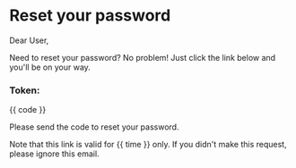 # Reset your password

Dear User,

Need to reset your password? No problem! Just click the link below and you'll be on your way.

### Token:

{{ code }}

Please send the code to reset your password.

Note that this link is valid for {{ time }} only. If you didn't make this request, please ignore this email.